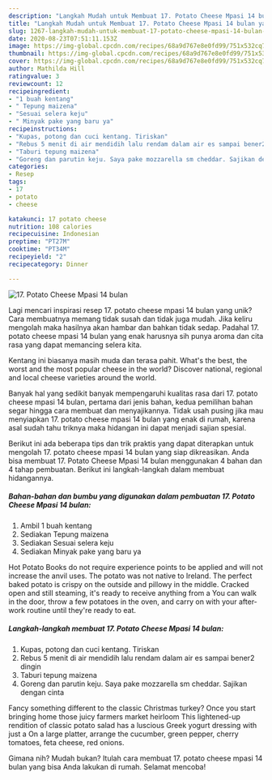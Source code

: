 ```yaml
---
description: "Langkah Mudah untuk Membuat 17. Potato Cheese Mpasi 14 bulan yang Menggugah Selera"
title: "Langkah Mudah untuk Membuat 17. Potato Cheese Mpasi 14 bulan yang Menggugah Selera"
slug: 1267-langkah-mudah-untuk-membuat-17-potato-cheese-mpasi-14-bulan-yang-menggugah-selera
date: 2020-08-23T07:51:11.153Z
image: https://img-global.cpcdn.com/recipes/68a9d767e8e0fd99/751x532cq70/17-potato-cheese-mpasi-14-bulan-foto-resep-utama.jpg
thumbnail: https://img-global.cpcdn.com/recipes/68a9d767e8e0fd99/751x532cq70/17-potato-cheese-mpasi-14-bulan-foto-resep-utama.jpg
cover: https://img-global.cpcdn.com/recipes/68a9d767e8e0fd99/751x532cq70/17-potato-cheese-mpasi-14-bulan-foto-resep-utama.jpg
author: Mathilda Hill
ratingvalue: 3
reviewcount: 12
recipeingredient:
- "1 buah kentang"
- " Tepung maizena"
- "Sesuai selera keju"
- " Minyak pake yang baru ya"
recipeinstructions:
- "Kupas, potong dan cuci kentang. Tiriskan"
- "Rebus 5 menit di air mendidih lalu rendam dalam air es sampai bener2 dingin"
- "Taburi tepung maizena"
- "Goreng dan parutin keju. Saya pake mozzarella sm cheddar. Sajikan dengan cinta"
categories:
- Resep
tags:
- 17
- potato
- cheese

katakunci: 17 potato cheese 
nutrition: 108 calories
recipecuisine: Indonesian
preptime: "PT27M"
cooktime: "PT34M"
recipeyield: "2"
recipecategory: Dinner

---
```



![17. Potato Cheese Mpasi 14 bulan](https://img-global.cpcdn.com/recipes/68a9d767e8e0fd99/751x532cq70/17-potato-cheese-mpasi-14-bulan-foto-resep-utama.jpg)

Lagi mencari inspirasi resep 17. potato cheese mpasi 14 bulan yang unik? Cara membuatnya memang tidak susah dan tidak juga mudah. Jika keliru mengolah maka hasilnya akan hambar dan bahkan tidak sedap. Padahal 17. potato cheese mpasi 14 bulan yang enak harusnya sih punya aroma dan cita rasa yang dapat memancing selera kita.

Kentang ini biasanya masih muda dan terasa pahit. What&#39;s the best, the worst and the most popular cheese in the world? Discover national, regional and local cheese varieties around the world.

Banyak hal yang sedikit banyak mempengaruhi kualitas rasa dari 17. potato cheese mpasi 14 bulan, pertama dari jenis bahan, kedua pemilihan bahan segar hingga cara membuat dan menyajikannya. Tidak usah pusing jika mau menyiapkan 17. potato cheese mpasi 14 bulan yang enak di rumah, karena asal sudah tahu triknya maka hidangan ini dapat menjadi sajian spesial.


Berikut ini ada beberapa tips dan trik praktis yang dapat diterapkan untuk mengolah 17. potato cheese mpasi 14 bulan yang siap dikreasikan. Anda bisa membuat 17. Potato Cheese Mpasi 14 bulan menggunakan 4 bahan dan 4 tahap pembuatan. Berikut ini langkah-langkah dalam membuat hidangannya.

<!--inarticleads1-->

##### Bahan-bahan dan bumbu yang digunakan dalam pembuatan 17. Potato Cheese Mpasi 14 bulan:

1. Ambil 1 buah kentang
1. Sediakan  Tepung maizena
1. Sediakan Sesuai selera keju
1. Sediakan  Minyak pake yang baru ya


Hot Potato Books do not require experience points to be applied and will not increase the anvil uses. The potato was not native to Ireland. The perfect baked potato is crispy on the outside and pillowy in the middle. Cracked open and still steaming, it&#39;s ready to receive anything from a You can walk in the door, throw a few potatoes in the oven, and carry on with your after-work routine until they&#39;re ready to eat. 

<!--inarticleads2-->

##### Langkah-langkah membuat 17. Potato Cheese Mpasi 14 bulan:

1. Kupas, potong dan cuci kentang. Tiriskan
1. Rebus 5 menit di air mendidih lalu rendam dalam air es sampai bener2 dingin
1. Taburi tepung maizena
1. Goreng dan parutin keju. Saya pake mozzarella sm cheddar. Sajikan dengan cinta


Fancy something different to the classic Christmas turkey? Once you start bringing home those juicy farmers market heirloom This lightened-up rendition of classic potato salad has a luscious Greek yogurt dressing with just a On a large platter, arrange the cucumber, green pepper, cherry tomatoes, feta cheese, red onions. 

Gimana nih? Mudah bukan? Itulah cara membuat 17. potato cheese mpasi 14 bulan yang bisa Anda lakukan di rumah. Selamat mencoba!
